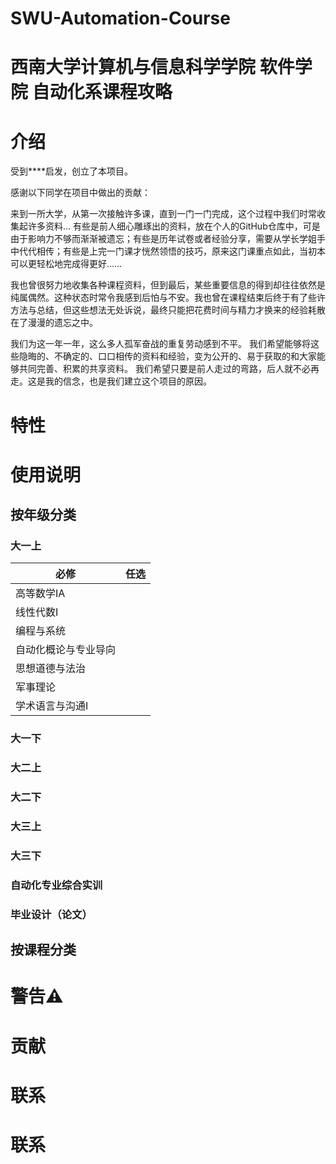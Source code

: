 # SWU-Automation-Course
# 西南大学计算机与信息科学学院 软件学院 自动化系课程攻略


# 介绍

受到****启发，创立了本项目。

感谢以下同学在项目中做出的贡献：

来到一所大学，从第一次接触许多课，直到一门一门完成，这个过程中我们时常收集起许多资料...
有些是前人细心雕琢出的资料，放在个人的GitHub仓库中，可是由于影响力不够而渐渐被遗忘；有些是历年试卷或者经验分享，需要从学长学姐手中代代相传；有些是上完一门课才恍然领悟的技巧，原来这门课重点如此，当初本可以更轻松地完成得更好……

我也曾很努力地收集各种课程资料，但到最后，某些重要信息的得到却往往依然是纯属偶然。这种状态时常令我感到后怕与不安。我也曾在课程结束后终于有了些许方法与总结，但这些想法无处诉说，最终只能把花费时间与精力才换来的经验耗散在了漫漫的遗忘之中。

我们为这一年一年，这么多人孤军奋战的重复劳动感到不平。
我们希望能够将这些隐晦的、不确定的、口口相传的资料和经验，变为公开的、易于获取的和大家能够共同完善、积累的共享资料。
我们希望只要是前人走过的弯路，后人就不必再走。这是我的信念，也是我们建立这个项目的原因。


# 特性



# 使用说明

## 按年级分类

### 大一上
| 必修                   | 任选           |
| ---------------------- | -------------- |
| 高等数学IA             |                 |
| 线性代数I            |              |
| 编程与系统         |                |
|自动化概论与专业导向|                |
| 思想道德与法治         |                |
| 军事理论               |
| 学术语言与沟通I       |                |

### 大一下


### 大二上


### 大二下


### 大三上


### 大三下


### 自动化专业综合实训


### 毕业设计（论文）




## 按课程分类





# 警告⚠



# 贡献


# 联系







# 联系
